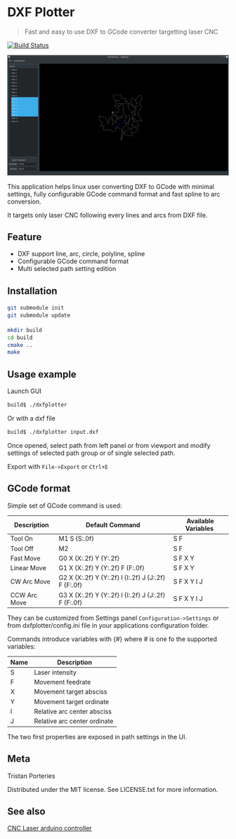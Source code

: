 # DXF Plotter

> Fast and easy to use DXF to GCode converter targetting laser CNC


[![Build Status](https://travis-ci.com/panzergame/dxfplotter.svg?branch=develop)](https://travis-ci.com/panzergame/dxfplotter)

![](doc/screen.png)

This application helps linux user converting DXF to GCode with minimal settings, fully configurable GCode command format and fast spline to arc conversion. 

It targets only laser CNC following every lines and arcs from DXF file.


## Feature

* DXF support line, arc, circle, polyline, spline
* Configurable GCode command format
* Multi selected path setting edition

## Installation

```sh
git submodule init
git submodule update

mkdir build
cd build
cmake ..
make
```

## Usage example

Launch GUI

```sh
build$ ./dxfplotter
```

Or with a dxf file

```sh
build$ ./dxfplotter input.dxf
```

Once opened, select path from left panel or from viewport and modify settings of selected path group or of single selected path. 

Export with `File->Export` or `Ctrl+E`

## GCode format

Simple set of GCode command is used:


| Description | Default Command | Available Variables |
| - | - | - |
| Tool On | M1 S \{S:.0f} | S F |
| Tool Off | M2 | S F|
| Fast Move | G0 X \{X:.2f} Y \{Y:.2f} | S F X Y |
| Linear Move | G1 X \{X:.2f} Y \{Y:.2f} F \{F:.0f} | S F X Y |
| CW Arc Move | G2 X \{X:.2f} Y \{Y:.2f} I \{I:.2f} J \{J:.2f} F \{F:.0f} | S F X Y I J |
| CCW Arc Move | G3 X \{X:.2f} Y \{Y:.2f} I \{I:.2f} J \{J:.2f} F \{F:.0f} | S F X Y I J |

They can be customized from Settings panel `Configuration->Settings` or from dxfplotter/config.ini file in your applications configuration folder.

Commands introduce variables with {#} where # is one fo the supported variables: 

| Name | Description |
| - | - |
| S | Laser intensity |
| F | Movement feedrate |
| X | Movement target absciss |
| Y | Movement target ordinate|
| I | Relative arc center absciss |
| J | Relative arc center ordinate |

The two first properties are exposed in path settings in the UI.

## Meta

Tristan Porteries

Distributed under the MIT license. See LICENSE.txt for more information.

## See also

[CNC Laser arduino controller](https://github.com/panzergame/cnclaser)
